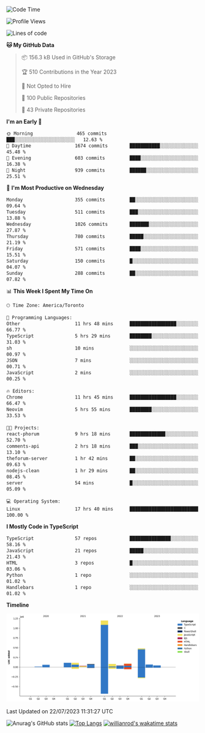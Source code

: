 <!--START_SECTION:waka-->
![Code Time](http://img.shields.io/badge/Code%20Time-421%20hrs%2040%20mins-blue)

![Profile Views](http://img.shields.io/badge/Profile%20Views-0-blue)

![Lines of code](https://img.shields.io/badge/From%20Hello%20World%20I%27ve%20Written-2.4%20million%20lines%20of%20code-blue)

**🐱 My GitHub Data** 

> 📦 156.3 kB Used in GitHub's Storage 
 > 
> 🏆 510 Contributions in the Year 2023
 > 
> 🚫 Not Opted to Hire
 > 
> 📜 100 Public Repositories 
 > 
> 🔑 43 Private Repositories 
 > 
**I'm an Early 🐤** 

```text
🌞 Morning                465 commits         ███░░░░░░░░░░░░░░░░░░░░░░   12.63 % 
🌆 Daytime                1674 commits        ███████████░░░░░░░░░░░░░░   45.48 % 
🌃 Evening                603 commits         ████░░░░░░░░░░░░░░░░░░░░░   16.38 % 
🌙 Night                  939 commits         ██████░░░░░░░░░░░░░░░░░░░   25.51 % 
```
📅 **I'm Most Productive on Wednesday** 

```text
Monday                   355 commits         ██░░░░░░░░░░░░░░░░░░░░░░░   09.64 % 
Tuesday                  511 commits         ███░░░░░░░░░░░░░░░░░░░░░░   13.88 % 
Wednesday                1026 commits        ███████░░░░░░░░░░░░░░░░░░   27.87 % 
Thursday                 780 commits         █████░░░░░░░░░░░░░░░░░░░░   21.19 % 
Friday                   571 commits         ████░░░░░░░░░░░░░░░░░░░░░   15.51 % 
Saturday                 150 commits         █░░░░░░░░░░░░░░░░░░░░░░░░   04.07 % 
Sunday                   288 commits         ██░░░░░░░░░░░░░░░░░░░░░░░   07.82 % 
```


📊 **This Week I Spent My Time On** 

```text
🕑︎ Time Zone: America/Toronto

💬 Programming Languages: 
Other                    11 hrs 48 mins      █████████████████░░░░░░░░   66.77 % 
TypeScript               5 hrs 29 mins       ████████░░░░░░░░░░░░░░░░░   31.03 % 
sh                       10 mins             ░░░░░░░░░░░░░░░░░░░░░░░░░   00.97 % 
JSON                     7 mins              ░░░░░░░░░░░░░░░░░░░░░░░░░   00.71 % 
JavaScript               2 mins              ░░░░░░░░░░░░░░░░░░░░░░░░░   00.25 % 

🔥 Editors: 
Chrome                   11 hrs 45 mins      █████████████████░░░░░░░░   66.47 % 
Neovim                   5 hrs 55 mins       ████████░░░░░░░░░░░░░░░░░   33.53 % 

🐱‍💻 Projects: 
react-phorum             9 hrs 18 mins       █████████████░░░░░░░░░░░░   52.70 % 
comments-api             2 hrs 18 mins       ███░░░░░░░░░░░░░░░░░░░░░░   13.10 % 
theforum-server          1 hr 42 mins        ██░░░░░░░░░░░░░░░░░░░░░░░   09.63 % 
nodejs-clean             1 hr 29 mins        ██░░░░░░░░░░░░░░░░░░░░░░░   08.45 % 
server                   54 mins             █░░░░░░░░░░░░░░░░░░░░░░░░   05.09 % 

💻 Operating System: 
Linux                    17 hrs 40 mins      █████████████████████████   100.00 % 
```

**I Mostly Code in TypeScript** 

```text
TypeScript               57 repos            ███████████████░░░░░░░░░░   58.16 % 
JavaScript               21 repos            █████░░░░░░░░░░░░░░░░░░░░   21.43 % 
HTML                     3 repos             █░░░░░░░░░░░░░░░░░░░░░░░░   03.06 % 
Python                   1 repo              ░░░░░░░░░░░░░░░░░░░░░░░░░   01.02 % 
Handlebars               1 repo              ░░░░░░░░░░░░░░░░░░░░░░░░░   01.02 % 
```



**Timeline**

![Lines of Code chart](https://raw.githubusercontent.com/wise-introvert/wise-introvert/master/assets/bar_graph.png)


 Last Updated on 22/07/2023 11:31:27 UTC
<!--END_SECTION:waka-->

![Anurag's GitHub stats](https://github-readme-stats.vercel.app/api?username=wise-introvert&count_private=true&show_icons=true)
[![Top Langs](https://github-readme-stats.vercel.app/api/top-langs/?username=wise-introvert&langs_count=10)](https://github.com/anuraghazra/github-readme-stats)
[![willianrod's wakatime stats](https://github-readme-stats.vercel.app/api/wakatime?username=wiseintrovert)](https://github.com/anuraghazra/github-readme-stats)
